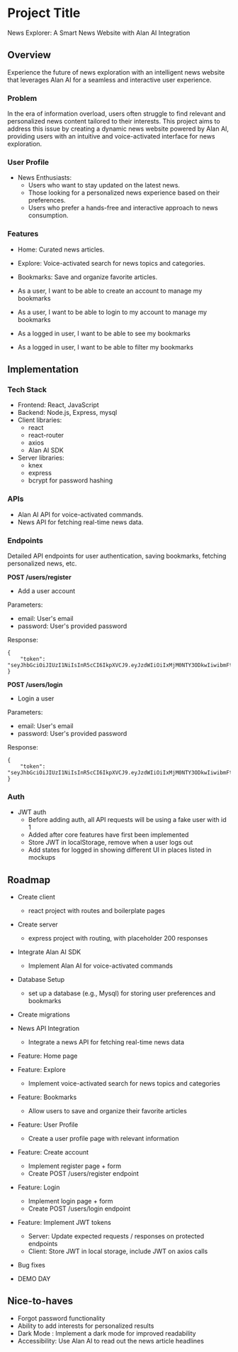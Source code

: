 # Project Title
News Explorer: A Smart News Website with Alan AI Integration

## Overview

Experience the future of news exploration with an intelligent news website that leverages Alan AI for a seamless and interactive user experience.

### Problem

In the era of information overload, users often struggle to find relevant and personalized news content tailored to their interests. This project aims to address this issue by creating a dynamic news website powered by Alan AI, providing users with an intuitive and voice-activated interface for news exploration.

### User Profile

- News Enthusiasts:
    - Users who want to stay updated on the latest news.
    - Those looking for a personalized news experience based on their preferences.
    - Users who prefer a hands-free and interactive approach to news consumption.

### Features

- Home: Curated news articles.
- Explore: Voice-activated search for news topics and categories.
- Bookmarks: Save and organize favorite articles.

- As a user, I want to be able to create an account to manage my bookmarks
- As a user, I want to be able to login to my account to manage my bookmarks


- As a logged in user, I want to be able to see my bookmarks
- As a logged in user, I want to be able to filter my bookmarks

## Implementation

### Tech Stack

- Frontend: React, JavaScript
- Backend: Node.js, Express, mysql
- Client libraries: 
    - react
    - react-router
    - axios
    - Alan AI SDK
- Server libraries:
    - knex
    - express
    - bcrypt for password hashing

### APIs

- Alan AI API for voice-activated commands.
- News API for fetching real-time news data.


### Endpoints

Detailed API endpoints for user authentication, saving bookmarks, fetching personalized news, etc.


**POST /users/register**

- Add a user account

Parameters:

- email: User's email
- password: User's provided password

Response:
```
{
    "token": "seyJhbGciOiJIUzI1NiIsInR5cCI6IkpXVCJ9.eyJzdWIiOiIxMjM0NTY3ODkwIiwibmFtZSI6I..."
}
```

**POST /users/login**

- Login a user

Parameters:
- email: User's email
- password: User's provided password

Response:
```
{
    "token": "seyJhbGciOiJIUzI1NiIsInR5cCI6IkpXVCJ9.eyJzdWIiOiIxMjM0NTY3ODkwIiwibmFtZSI6I..."
}
```

### Auth

- JWT auth
    - Before adding auth, all API requests will be using a fake user with id 1
    - Added after core features have first been implemented
    - Store JWT in localStorage, remove when a user logs out
    - Add states for logged in showing different UI in places listed in mockups

## Roadmap

- Create client
    - react project with routes and boilerplate pages

- Create server
    - express project with routing, with placeholder 200 responses

- Integrate Alan AI SDK
    - Implement Alan AI for voice-activated commands

- Database Setup
    - set up a database (e.g., Mysql) for storing user preferences and bookmarks

- Create migrations


- News API Integration
    - Integrate a news API for fetching real-time news data

- Feature: Home page

- Feature: Explore 
    - Implement voice-activated search for news topics and categories

- Feature: Bookmarks
    - Allow users to save and organize their favorite articles

- Feature: User Profile 
    - Create a user profile page with relevant information

- Feature: Create account
    - Implement register page + form
    - Create POST /users/register endpoint

- Feature: Login
    - Implement login page + form
    - Create POST /users/login endpoint

- Feature: Implement JWT tokens
    - Server: Update expected requests / responses on protected endpoints
    - Client: Store JWT in local storage, include JWT on axios calls

- Bug fixes

- DEMO DAY

## Nice-to-haves

- Forgot password functionality
- Ability to add interests for personalized results
- Dark Mode : Implement a dark mode for improved readability
- Accessibility: Use Alan AI to read out the news article headlines


